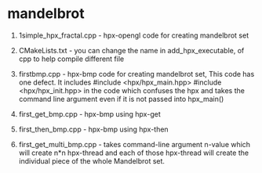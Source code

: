 mandelbrot
==========

1) 1simple_hpx_fractal.cpp -  hpx-opengl code for creating mandelbrot set

2) CMakeLists.txt          - you can change the name in add_hpx_executable, of cpp to help compile different file

3) firstbmp.cpp            - hpx-bmp code for creating mandelbrot set, This code has one defect. It includes #include <hpx/hpx_main.hpp> #include <hpx/hpx_init.hpp> in the code which confuses the hpx and takes the command line argument even if it is not passed into hpx_main()

4) first_get_bmp.cpp       - hpx-bmp using hpx-get

5) first_then_bmp.cpp      - hpx-bmp using hpx-then

6) first_get_multi_bmp.cpp - takes command-line argument n-value which will create n*n hpx-thread and each of those
                             hpx-thread will create the individual piece of the whole Mandelbrot set. 
